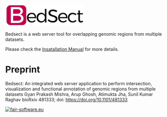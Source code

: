 ![alt text](./logo.png)

Bedsect is a web server tool for overlapping genomic regions from multiple datasets.

Please check the [Insatallation Manual](./INSTALL.md) for more details.

# Preprint

Bedsect: An integrated web server application to perform intersection, visualization and functional annotation of genomic regions from multiple datasets
Gyan Prakash Mishra, Arup Ghosh, Atimukta Jha, Sunil Kumar Raghav
bioRxiv 481333; doi: https://doi.org/10.1101/481333

[![fair-software.eu](https://img.shields.io/badge/fair--software.eu-%E2%97%8F%20%20%E2%97%8F%20%20%E2%97%8B%20%20%E2%97%8B%20%20%E2%97%8B-orange)](https://fair-software.eu)
